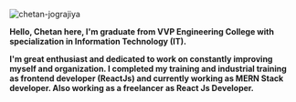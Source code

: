 ![chetan-jograjiya](https://user-images.githubusercontent.com/102139557/232792513-d543389e-fe5b-44a5-9367-16edc246a446.jpeg)

**Hello, Chetan here, I'm graduate from VVP Engineering College with specialization in Information Technology (IT).**

**I'm great enthusiast and dedicated to work on constantly improving myself and organization. I completed my training and industrial training as frontend developer (ReactJs) and currently working as MERN Stack developer. Also working as a freelancer as React Js Developer.**

